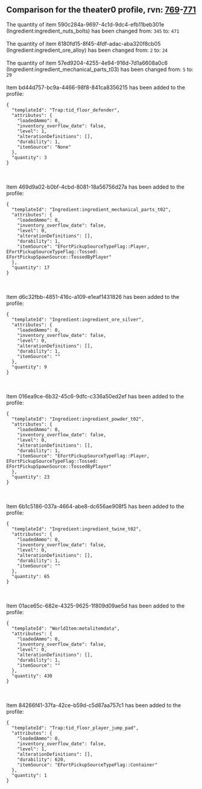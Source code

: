 ## Comparison for the theater0 profile, rvn: [769](https://github.com/PRO100KatYT/FortniteProfileRevisions/tree/main/profiles/theater0/769%20theater0.json)-[771](https://github.com/PRO100KatYT/FortniteProfileRevisions/tree/main/profiles/theater0/771%20theater0.json)

The quantity of item 590c284a-9697-4c1d-9dc4-efb11beb301e (Ingredient:ingredient_nuts_bolts) has been changed from: `345` to: `471`
<br><br>
The quantity of item 6180fd15-8f45-4fdf-adac-aba320f8cb05 (Ingredient:ingredient_ore_alloy) has been changed from: `2` to: `24`
<br><br>
The quantity of item 57ed9204-4255-4e94-916d-7d1a6608a0c6 (Ingredient:ingredient_mechanical_parts_t03) has been changed from: `5` to: `29`
<br><br>
Item bd44d757-bc9a-4466-98f8-841ca8356215 has been added to the profile:

```
{
  "templateId": "Trap:tid_floor_defender",
  "attributes": {
    "loadedAmmo": 0,
    "inventory_overflow_date": false,
    "level": 1,
    "alterationDefinitions": [],
    "durability": 1,
    "itemSource": "None"
  },
  "quantity": 3
}
```

<br><br>
Item 469d9a02-b0bf-4cbd-8081-18a56756d27a has been added to the profile:

```
{
  "templateId": "Ingredient:ingredient_mechanical_parts_t02",
  "attributes": {
    "loadedAmmo": 0,
    "inventory_overflow_date": false,
    "level": 0,
    "alterationDefinitions": [],
    "durability": 1,
    "itemSource": "EFortPickupSourceTypeFlag::Player, EFortPickupSourceTypeFlag::Tossed: EFortPickupSpawnSource::TossedByPlayer"
  },
  "quantity": 17
}
```

<br><br>
Item d6c32fbb-4851-416c-a109-e1eaf1431826 has been added to the profile:

```
{
  "templateId": "Ingredient:ingredient_ore_silver",
  "attributes": {
    "loadedAmmo": 0,
    "inventory_overflow_date": false,
    "level": 0,
    "alterationDefinitions": [],
    "durability": 1,
    "itemSource": ""
  },
  "quantity": 9
}
```

<br><br>
Item 016ea9ce-6b32-45c6-9dfc-c336a50ed2ef has been added to the profile:

```
{
  "templateId": "Ingredient:ingredient_powder_t02",
  "attributes": {
    "loadedAmmo": 0,
    "inventory_overflow_date": false,
    "level": 0,
    "alterationDefinitions": [],
    "durability": 1,
    "itemSource": "EFortPickupSourceTypeFlag::Player, EFortPickupSourceTypeFlag::Tossed: EFortPickupSpawnSource::TossedByPlayer"
  },
  "quantity": 23
}
```

<br><br>
Item 6b1c5186-037a-4664-abe8-dc656ae908f5 has been added to the profile:

```
{
  "templateId": "Ingredient:ingredient_twine_t02",
  "attributes": {
    "loadedAmmo": 0,
    "inventory_overflow_date": false,
    "level": 0,
    "alterationDefinitions": [],
    "durability": 1,
    "itemSource": ""
  },
  "quantity": 65
}
```

<br><br>
Item 01ace65c-682e-4325-9625-1f809d09ae5d has been added to the profile:

```
{
  "templateId": "WorldItem:metalitemdata",
  "attributes": {
    "loadedAmmo": 0,
    "inventory_overflow_date": false,
    "level": 0,
    "alterationDefinitions": [],
    "durability": 1,
    "itemSource": ""
  },
  "quantity": 430
}
```

<br><br>
Item 84266f41-37fa-42ce-b59d-c5d87aa757c1 has been added to the profile:

```
{
  "templateId": "Trap:tid_floor_player_jump_pad",
  "attributes": {
    "loadedAmmo": 0,
    "inventory_overflow_date": false,
    "level": 1,
    "alterationDefinitions": [],
    "durability": 620,
    "itemSource": "EFortPickupSourceTypeFlag::Container"
  },
  "quantity": 1
}
```

<br><br>

